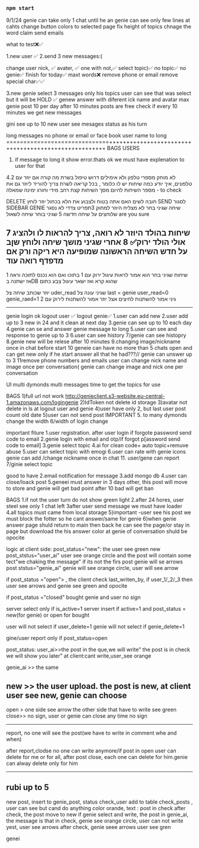 ### `npm start`

9/1/24
genie can take only 1 chat until he an
genie can see only few lines at cahts
change button colors to selected page
fix height of topics
chnage the word claim
send emails 



what to test❌✅

1.new user ✅
2.send 3 new messages:(
   
   change user nick, ✅
   avater, ✅
   one with not,✅
   select topic)✅
   no topic✅
  no genie✅
  finish for today✅
  maxt words❌
  remove phone or email
  remove  special char✅✅

3.new genie
select 3 messages only his topics
user can see that was select but it will be HOLD ✅
genew answer with diferent ick name and avatar
max genie post 10 per day
after 10 minutes posts are free
check if every 10 minutes we get new messages

gini see up to 10 new
user see mesages status as his turn

long messages
no phone or email or face book
user name to long
==============================+++++++++++++++++++++++++++++++++++++++++++++++++++++
BAGS
USERS
1. if message to long  it show error.thats ok we must have explenation to user for that

4.לא מוחק מספרי טלפון ולא אימילים דרוש טיפול בשרת
מה קורה אם יוזר עם 2 טלפונים, איך יודע כמה שיחות יש לו
כלומר , בכל קריאה לשרת צריך להוריד ליוזר גם את מספר השיחות להיום
מסך השיחות קצת רחב מידי וחורג ימינה שמאלה     - to check

DELETE  חובה לשים האם אתה בטוח ולצבוע את הלא בכחול
יוזר לוחץ SEND לסגור  SIDEBAR
GENIE
שיחה שגיני בחר לא מצליח היוזר למחוק
3תפריט צדדי לא נסגר שלוחצים על שיחה חדשה
5 שגיני בוחר שיחה לשאול are you sure

7 שיחות בהולד היוזר לא רואה, צריך להראות לו ולהציג  אולי הולד ירוק✅
8 אחרי שגיני מושך שיחה   ולוחץ שןב על חדש השיחה הראשונה שמופיעה היא ריקה ורק אם מדפדף רואה עוד
----------------------------------------------------------------
1 שיחות שגיני בחר הוא אמור לראות עיגול ירוק עם 1 בתוכו
ואם הוא נכנס לתוכה וראה אז ישתנה בDB שהוא קרא ואז ישאר עיגול צבע כתום

יוזר שכותב שיחה צל uder_read
שגיני עונה  צל last = genie
user_read=0
genie_raed=1
גיני אמור להשתנות לחיצים
אצל יוזר אמור להשתנות לירוק עם 2



---------------------------------
genie login ok
logout user ✅
logout genie✅
1.user can add new
2.user add up to 3 new in 24 and it clean at next day
3.genie can see up to 10 each day
4.genie can se and answer
genie message to long
5.user can see and response to genie up to 3
6.user can see history
7/genie can see histopry
8.genie new will be relese after 10 minutes
9.changing image/nickname once in chat before start
10 geneie can have no more than 5 chats open and can get new only if he start answer all that he had???//
genie can unswer up to 3
11remove phone numbers and emails
user can change nick name and image once per conversation(
genie can change image and nick one per conversation

UI
multi dymonds
multi messages
time to get the topics for use

BAGS
1)full url not work http://genieclient.s3-website.eu-central-1.amazonaws.com/logingenie
2)IdToken not delete id storage
3)avatar not delete in ls at logout user and genie
4)user have only 2, but last user post count old date
5)user can not send post IMPORTANT 5. to many dymonds change the width
6/width of login change



important fiture
1.user registration. after user login if forgote password send code to email
2.genie login with email and otp/if forgot p[assword send code to email]
3.genie select topic
4.ai for clean code+ auto topic+remuve abuse
5.user can select topic with emogi
6.user can rate with genie icons
genie can add /change nickname once in chat 11. user/gene can report
7/ginie select topic

good to have
2.email notification for message
3.add mongo db
4.user can close/loack post
5.geneei must answer in 3 days other, this post will move to store and genie will get bad point after 10 bad will get ban

BAGS
1.if not the user turn do not show green light
2.after 24 hores, user steel see only 1 chat left
3after user send message we must have loader
4.all topics must came from local storage
5)important -user see his post we must block the fotter so he cant answer/same for genie
6)when genie answer page shuld return to main then back he can see the page/or stay in page but download the his answer
color at genie of conversation shuld be opocite

logic
at client side:
post_status="new": the user see green new
post_ststus="user_ai" user see orange circle and the post will contain some tect"we chaking the message"
if its not the firs post genie will se arrows
post ststus="genie_ai" genie will see orange circle, user will see arrow

if post_status ="open"> , the client check last_writen_by, if user_1/\_2/\_3 then user see arrows and genie see green
and opocite

if post_status ="closed" bought genie and user no sign

server select only if is_active=1
server insert if active=1 and post_status = new(for genie) or open for bought

user will not select if user_delete=1
genie will not select if genie_delete=1

gine/user report only if post_status=open

post_status:
user_ai>>the post in the que,we will write" the post is in check we will show you later"
at client:cant write,user_see orange

genie_ai >> the same

## new >> the user upload. the post is new, at client user see new, genie can choose

open > one side see arrow the other side that have to write see green
close>> no sign, user or genie can close any time no sign

---

report, no one will see the post(we have to write in comment whe and when)

after report,clodse no one can write anymore/if post in open user can delete for me or for all, after post close, each one can delete for him.genie can alway delete only for him

---

## rubi up to 5

new post, insert to genie_post, status check_user add to table check_posts , user can see but cand do anything color orande, text : post in check
after check, the post move to new
if genie select and write, the post in genie_ai, the message is that in check, genie see orange circle, user can not write yest, user see arrows
after check, genie seee arrows user see gren


genei